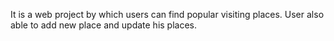 It is a web project by which users can find popular visiting places. User also able to add new place and update his places.

